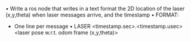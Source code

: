 
• Write a ros node that writes in a text format the 2D location of the laser (x,y,theta)
  when laser messages arrive, and the timestamp
• FORMAT:
  - One line per message
• LASER
  <timestamp.sec>.<timestamp.usec> <laser pose w.r.t. odom frame (x,y,theta)>
